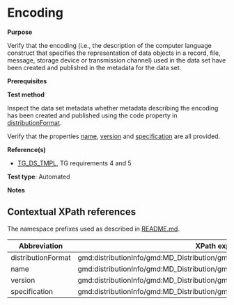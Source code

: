# Encoding

**Purpose**

Verify that the encoding (i.e., the description of the computer language construct that specifies the representation of data objects in a record, file, message, storage device or transmission channel) used in the data set have been created and published in the metadata for the data set.

**Prerequisites**

**Test method**

Inspect the data set metadata whether metadata describing the encoding has been created and published using the code property in [distributionFormat](#distributionFormat).

Verify that the properties [name](#name), [version](#version) and [specification](#specification) are all provided.

**Reference(s)**

* [TG_DS_TMPL](http://inspire.ec.europa.eu/id/ats/data/3.0rc3/interoperability-metadata/README#ref_TG_DS_TMPL), TG requirements 4 and 5 

**Test type**: Automated

**Notes**

## Contextual XPath references

The namespace prefixes used as described in [README.md](http://inspire.ec.europa.eu/id/ats/data/3.0rc3/interoperability-metadata/README#namespaces).

Abbreviation                                   |  XPath expression (relative to gmd:MD_Metadata)
-----------------------------------------------| -------------------------------------------------------------------------
distributionFormat <a name="distributionFormat"></a>   | gmd:distributionInfo/gmd:MD_Distribution/gmd:distributionFormat
name <a name="name"></a>   | gmd:distributionInfo/gmd:MD_Distribution/gmd:distributionFormat/gmd:MD_Format/gmd:name/gco:CharacterString
version <a name="version"></a>   | gmd:distributionInfo/gmd:MD_Distribution/gmd:distributionFormat/gmd:MD_Format/gmd:version/gco:CharacterString
specification <a name="specification"></a>   | gmd:distributionInfo/gmd:MD_Distribution/gmd:distributionFormat/gmd:MD_Format/gmd:specification/gco:CharacterString
